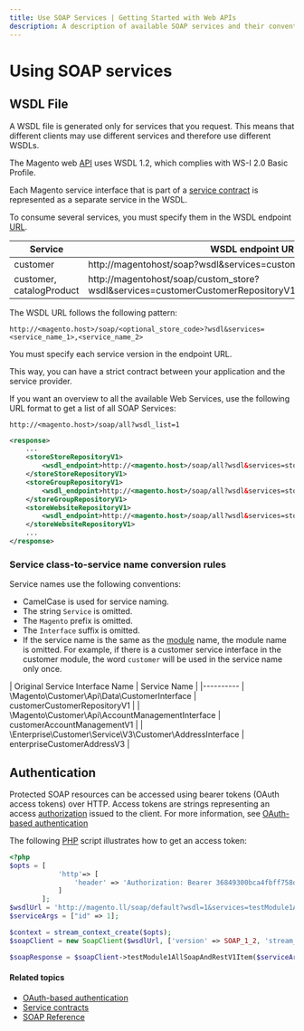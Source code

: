 ```yaml
---
title: Use SOAP Services | Getting Started with Web APIs
description: A description of available SOAP services and their conventions
---
```


# Using SOAP services

## WSDL File

A WSDL file is generated only for services that you request. This means that different clients may use different services and therefore use different WSDLs.

The Magento web [API](https://glossary.magento.com/api) uses WSDL 1.2, which complies with WS-I 2.0 Basic Profile.

Each Magento service interface that is part of a [service contract](https://glossary.magento.com/service-contract) is represented as a separate service in the WSDL.

To consume several services, you must specify them in the WSDL endpoint [URL](https://glossary.magento.com/url).

| Service | WSDL endpoint URL | Available services |
| --------- | ---------- | ------------------------------------------ |
| customer | http://magentohost/soap?wsdl&services=customerCustomerRepositoryV1 | \Magento\Customer\Api\Data\CustomerInterface |
| customer, catalogProduct | http://magentohost/soap/custom_store?wsdl&services=customerCustomerRepositoryV1,catalogProductRepositoryV1 | \Magento\Customer\Api\Data\CustomerInterface, \Magento\Catalog\Api\Data\ProductInterface |

The WSDL URL follows the following pattern:

`http://<magento.host>/soap/<optional_store_code>?wsdl&services=<service_name_1>,<service_name_2>`

You must specify each service version in the endpoint URL.

This way, you can have a strict contract between your application and the service provider.

If you want an overview to all the available Web Services, use the following URL format to get a list of all SOAP Services:

`http://<magento.host>/soap/all?wsdl_list=1`

```xml
<response>
    ...
    <storeStoreRepositoryV1>
        <wsdl_endpoint>http://<magento.host>/soap/all?wsdl&services=storeStoreRepositoryV1</wsdl_endpoint>
    </storeStoreRepositoryV1>
    <storeGroupRepositoryV1>
        <wsdl_endpoint>http://<magento.host>/soap/all?wsdl&services=storeGroupRepositoryV1</wsdl_endpoint>
    </storeGroupRepositoryV1>
    <storeWebsiteRepositoryV1>
        <wsdl_endpoint>http://<magento.host>/soap/all?wsdl&services=storeWebsiteRepositoryV1</wsdl_endpoint>
    </storeWebsiteRepositoryV1>
    ...
</response>
```

### Service class-to-service name conversion rules

Service names use the following conventions:

*  CamelCase is used for service naming.
*  The string `Service` is omitted.
*  The `Magento` prefix is omitted.
*  The `Interface` suffix is omitted.
*  If the service name is the same as the [module](https://glossary.magento.com/module) name, the module name is omitted. For example, if there is a customer service interface in the customer module, the word `customer` will be used in the service name only once.

| Original Service Interface Name | Service Name |
|----------
| \Magento\Customer\Api\Data\CustomerInterface | customerCustomerRepositoryV1 |
| \Magento\Customer\Api\AccountManagementInterface | customerAccountManagementV1 |
| \Enterprise\Customer\Service\V3\Customer\AddressInterface | enterpriseCustomerAddressV3 |

## Authentication

Protected SOAP resources can be accessed using bearer tokens (OAuth access tokens) over HTTP. Access tokens are strings representing an access [authorization](https://glossary.magento.com/authorization) issued to the client. For more information, see [OAuth-based authentication](./authentication/gs-authentication-oauth.md)

The following [PHP](https://glossary.magento.com/php) script illustrates how to get an access token:

```php
<?php
$opts = [
            'http'=> [
                'header' => 'Authorization: Bearer 36849300bca4fbff758d93a3379f1b8e'
            ]
        ];
$wsdlUrl = 'http://magento.ll/soap/default?wsdl=1&services=testModule1AllSoapAndRestV1';
$serviceArgs = ["id" => 1];

$context = stream_context_create($opts);
$soapClient = new SoapClient($wsdlUrl, ['version' => SOAP_1_2, 'stream_context' => $context]);

$soapResponse = $soapClient->testModule1AllSoapAndRestV1Item($serviceArgs); ?>
```

#### Related topics

*  [OAuth-based authentication](./authentication/gs-authentication-oauth.md)
*  [Service contracts](https://devdocs.magento.com/guides/v2.4/extension-dev-guide/service-contracts/service-contracts.html)
*  [SOAP Reference](https://devdocs.magento.com/guides/v2.4/soap/bk-soap.html)
